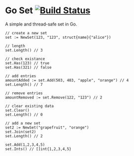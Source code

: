 # Go Set [![Build Status](https://travis-ci.org/luca-moser/set.svg?branch=master)](https://travis-ci.org/luca-moser/set)

A simple and thread-safe set in Go.

```
// create a new set
set := NewSet(123, "123", struct{name}{"alice"})

// length
set.Length() // 3

// check existance
set.Has(123) // true
set.Has(321) // false

// add entries
amountAdded := set.Add(503, 403, "apple", "orange") // 4 
set.Length() // 7

// remove entries
amountRemoved := set.Remove(122, "123") // 2

// clear existing data
set.Clear()
set.Length() // 0

// add a new set
set2 := NewSet("grapefruit", "orange")
set.Join(set2)
set.Length() // 2

set.Add(1,2,3,4,5)
set.Ints() // []int{1,2,3,4,5}
```